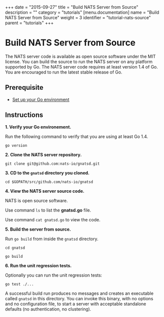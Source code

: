 +++
date = "2015-09-27"
title = "Build NATS Server from Source"
description = ""
category = "tutorials"
[menu.documentation]
  name = "Build NATS Server from Source"
  weight = 3
  identifier = "tutorial-nats-source"
  parent = "tutorials"
+++

# Build NATS Server from Source

The NATS server code is available as open source software under the MIT license. You can build the source to run the NATS server on any platform supported by Go. The NATS server code requires at least version 1.4 of Go. You are encouraged to run the latest stable release of Go.

## Prerequisite

- [Set up your Go environment](/documentation/tutorials/go-install/)

## Instructions

**1. Verify your Go environement.**

Run the following command to verify that you are using at least Go 1.4.

```
go version
```

**2. Clone the NATS server repository.**

```
git clone git@github.com:nats-io/gnatsd.git
```

**3. CD to the `gnatsd` directory you cloned.**

```
cd $GOPATH/src/github.com/nats-io/gnatsd
```

**4. View the NATS server source code.**

NATS is open source software.

Use command `ls` to list the **gnatsd.go** file.

Use command `cat gnatsd.go` to view the code.

**5. Build the server from source.**

Run `go build` from inside the `gnatsd` directory.

```
cd gnatsd

go build
```

**6. Run the unit regression tests.**

Optionally you can run the unit regression tests:

```
go test ./...
```

A successful build run produces no messages and creates an executable called `gnatsd` in this directory. You can invoke this binary, with no options and no configuration file, to start a server with acceptable standalone defaults (no authentication, no clustering).
